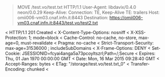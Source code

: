 > MOVE /test.vo/test.txt HTTP/1.1
> User-Agent: libdavix/0.4.0 neon/0.0.29
> Keep-Alive: 
> Connection: TE, Keep-Alive
> TE: trailers
> Host: omii006-vm03.cnaf.infn.it:8443
> Destination: https://omii006-vm03.cnaf.infn.it:8443/test.vo/test2.txt
> 
< HTTP/1.1 201 Created
< X-Content-Type-Options: nosniff
< X-XSS-Protection: 1; mode=block
< Cache-Control: no-cache, no-store, max-age=0, must-revalidate
< Pragma: no-cache
< Strict-Transport-Security: max-age=31536000 ; includeSubDomains
< X-Frame-Options: DENY
< Set-Cookie: JSESSIONID=fcyai4anga5a73pcoyltszrl;Path=/;Secure
< Expires: Thu, 01 Jan 1970 00:00:00 GMT
< Date: Mon, 16 Mar 2015 09:28:40 GMT
< Accept-Ranges: bytes
< ETag: "/storage/test.vo/test.txt_0"
< Transfer-Encoding: chunked
<